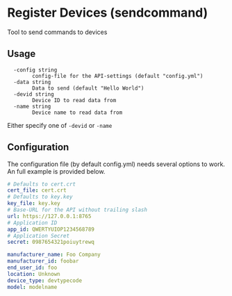 # Register Devices (sendcommand)

Tool to send commands to devices

## Usage

```
  -config string
        config-file for the API-settings (default "config.yml")
  -data string
        Data to send (default "Hello World")
  -devid string
        Device ID to read data from
  -name string
        Device name to read data from
```

Either specify one of `-devid` or `-name`

## Configuration

The configuration file (by default config.yml) needs several options to work.
An full example is provided below.

```yaml
# Defaults to cert.crt
cert_file: cert.crt
# Defaults to key.key
key_file: key.key
# Base-URL for the API without trailing slash
url: https://127.0.0.1:8765
# Application ID
app_id: QWERTYUIOP1234568789
# Application Secret
secret: 0987654321poiuytrewq

manufacturer_name: Foo Company
manufacturer_id: foobar
end_user_id: foo
location: Unknown
device_type: devtypecode
model: modelname
```